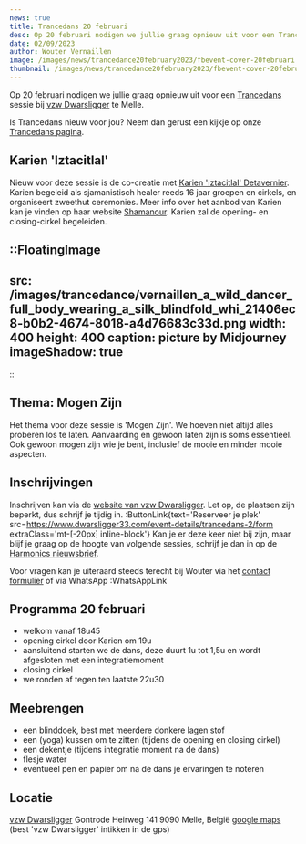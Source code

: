 ```yaml
--- 
news: true
title: Trancedans 20 februari
desc: Op 20 februari nodigen we jullie graag opnieuw uit voor een Trancedans sessie bij vzw Dwarsligger te Melle.
date: 02/09/2023
author: Wouter Vernaillen
image: /images/news/trancedance20february2023/fbevent-cover-20februari.png
thumbnail: /images/news/trancedance20february2023/fbevent-cover-20februari.png
---
```


Op 20 februari nodigen we jullie graag opnieuw uit voor een [Trancedans](/trancedance) sessie bij [vzw Dwarsligger](https://www.dwarsligger33.com/event-details/trancedans) te Melle. 

Is Trancedans nieuw voor jou?  Neem dan gerust een kijkje op onze [Trancedans pagina](/trancedance).

## Karien 'Iztacitlal'

Nieuw voor deze sessie is de co-creatie met [Karien 'Iztacitlal' Detavernier](https://www.shamanour.be/autobiografie). Karien begeleid als sjamanistisch healer reeds 16 jaar groepen en cirkels, en organiseert zweethut ceremonies. 
Meer info over het aanbod van Karien kan je vinden op haar website [Shamanour](https://www.shamanour.be/).
Karien zal de opening- en closing-cirkel begeleiden.

::FloatingImage
---
src: /images/trancedance/vernaillen_a_wild_dancer_full_body_wearing_a_silk_blindfold_whi_21406ec8-b0b2-4674-8018-a4d76683c33d.png
width: 400
height: 400
caption: picture by Midjourney
imageShadow: true
---
::
## Thema: Mogen Zijn
Het thema voor deze sessie is 'Mogen Zijn'. 
We hoeven niet altijd alles proberen los te laten. Aanvaarding en gewoon laten zijn is soms essentieel. 
Ook gewoon mogen zijn wie je bent, inclusief de mooie en minder mooie aspecten.

## Inschrijvingen
Inschrijven kan via de [website van vzw Dwarsligger](https://www.dwarsligger33.com/event-details/trancedans-2/form). Let op, de plaatsen zijn beperkt, dus schrijf je tijdig in.
:ButtonLink{text='Reserveer je plek' src=https://www.dwarsligger33.com/event-details/trancedans-2/form extraClass='mt-[-20px] inline-block'}
Kan je er deze keer niet bij zijn, maar blijf je graag op de hoogte van volgende sessies, schrijf je dan in op de [Harmonics nieuwsbrief](/news).

Voor vragen kan je uiteraard steeds terecht bij Wouter via het [contact formulier](/contact) of via WhatsApp :WhatsAppLink

## Programma 20 februari
* welkom vanaf 18u45
* opening cirkel door Karien om 19u
* aansluitend starten we de dans, deze duurt 1u tot 1,5u en wordt afgesloten met een integratiemoment
* closing cirkel
* we ronden af tegen ten laatste 22u30

## Meebrengen
* een blinddoek, best met meerdere donkere lagen stof
* een (yoga) kussen om te zitten (tijdens de opening en closing cirkel)
* een dekentje (tijdens integratie moment na de dans)
* flesje water
* eventueel pen en papier om na de dans je ervaringen te noteren

## Locatie

[vzw Dwarsligger](https://www.dwarsligger33.com/)
Gontrode Heirweg 141
9090 Melle, België
[google maps](https://goo.gl/maps/MnNE7r2AvZPsRXsK9)
(best 'vzw Dwarsligger' intikken in de gps)
